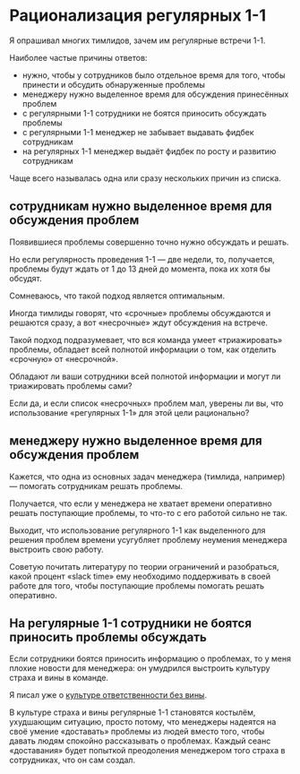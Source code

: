 # Рационализация регулярных 1-1

Я опрашивал многих тимлидов, зачем им регулярные встречи 1-1.

Наиболее частые причины ответов:

- нужно, чтобы у сотрудников было отдельное время для того, чтобы принести и обсудить обнаруженные проблемы
- менеджеру нужно выделенное время для обсуждения принесённых проблем
- с регулярными 1-1 сотрудники не боятся приносить обсуждать проблемы
- с регулярными 1-1 менеджер не забывает выдавать фидбек сотрудникам
- на регулярных 1-1 менеджер выдаёт фидбек по росту и развитию сотрудникам

Чаще всего называлась одна или сразу нескольких причин из списка.

## сотрудникам нужно выделенное время для обсуждения проблем

Появившиеся проблемы совершенно точно нужно обсуждать и решать.

Но если регулярность проведения 1-1 — две недели, то, получается, проблемы будут ждать от 1 до 13 дней до момента, пока их хотя бы обсудят.

Сомневаюсь, что такой подход является оптимальным.

Иногда тимлиды говорят, что «срочные» проблемы обсуждаются и решаются сразу, а вот «несрочные» ждут обсуждения на встрече.

Такой подход подразумевает, что вся команда умеет «триажировать» проблемы, обладает всей полнотой информации о том, как отделить «срочную» от «несрочной».

Обладают ли ваши сотрудники всей полнотой информации и могут ли триажировать проблемы сами?

Если да, и если список «несрочных» проблем мал, уверены ли вы, что использование «регулярных 1-1» для этой цели рационально?

## менеджеру нужно выделенное время для обсуждения проблем

Кажется, что одна из основных задач менеджера (тимлида, например) — помогать сотрудникам решать проблемы.

Получается, что если у менеджера не хватает времени оперативно решать поступающие проблемы, то что-то с его работой сильно не так.

Выходит, что использование регулярного 1-1 как выделенного для решения проблем времени усугубляет проблему неумения менеджера выстроить свою работу.

Советую почитать литературу по теории ограничений и разобраться, какой процент «slack time» ему необходимо поддерживать в своей работе для того, чтобы поступающие проблемы помогать решать оперативно.

## На регулярные 1-1 сотрудники не боятся приносить проблемы обсуждать

Если сотрудники боятся приносить информацию о проблемах, то у меня плохие новости для менеджера: он умудрился выстроить культуру страха и вины в команде.

Я писал уже о [культуре ответственности без вины](https://github.com/sharovatov/teamlead/blob/master/blameless_responsibility.md).

В культуре страха и вины регулярные 1-1 становятся костылём, ухудшающим ситуацию, просто потому, что менеджеры надеятся на своё умение «доставать» проблемы из людей вместо того, чтобы давать людям спокойно рассказывать о проблемах. Каждый сеанс «доставания» будет попыткой преодоления менеджером того страха в сотрудниках, что он сам создал.

